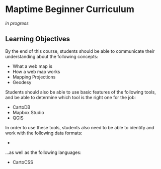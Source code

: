 # Maptime Beginner Curriculum

*in progress*

## Learning Objectives
By the end of this course, students should be able to communicate their understanding about the following concepts:

* What a web map is
* How a web map works
* Mapping Projections
* Geodesy

Students should also be able to use basic features of the following tools, and be able to determine which tool is the right one for the job: 

* CartoDB
* Mapbox Studio
* QGIS

In order to use these tools, students also need to be able to identify and work with the following data formats:

* 

...as well as the following languages:

* CartoCSS
